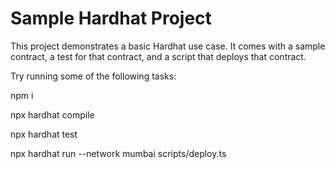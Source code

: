 # Sample Hardhat Project

This project demonstrates a basic Hardhat use case. It comes with a sample contract, a test for that contract, and a script that deploys that contract.

Try running some of the following tasks:

npm i

npx hardhat compile

npx hardhat test

npx hardhat run --network mumbai scripts/deploy.ts
